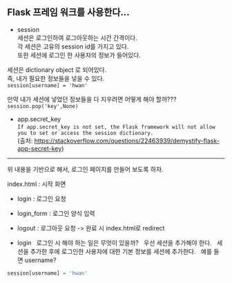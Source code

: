 ## Flask 프레임 워크를 사용한다...

- session  
세션은 로그인하여 로그아웃하는 시간 간격이다.  
각 세션은 고유의 session id를 가지고 있다.  
또한 세션에 로그인 한 사용자의 정보가 들어있다.  

세션은 dictionary object 로 되어있다.  
즉, 내가 필요한 정보들을 넣을 수 있다.  
`session[username] = 'hwan'`  
  
만약 내가 세션에 넣었던 정보들을 다 지우려면 어떻게 해야 할까???  
`session.pop('key',None)`  



- app.secret_key  
`If app.secret_key is not set, the Flask framework will not allow you to set or access the session dictionary.`  
(출처: https://stackoverflow.com/questions/22463939/demystify-flask-app-secret-key)  

---  


위 내용을 기반으로 해서, 로그인 페이지를 만들어 보도록 하자.  

index.html : 시작 화면  
 - login : 로그인 요청  
 - login_form : 로그인 양식 입력  
 - logout : 로그아웃 요청 -> 완료 시 index.html로 redirect
 
- login  
로그인 시 해야 하는 일은 무엇이 있을까?  
우선 세션을 추가해야 한다.  
세션을 추가한 후에 로그인한 사용자에 대한 기본 정보를 세션에 추가한다.  
예를 들면 username?  
``` python
session[username] = 'hwan'  
```  

 
